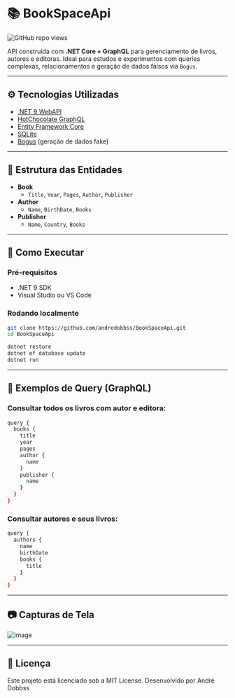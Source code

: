 # 📚 BookSpaceApi

![GitHub repo views](https://komarev.com/ghpvc/?username=andredobbss&repo=BookSpaceApi&color=blue)

API construída com **.NET Core + GraphQL** para gerenciamento de livros, autores e editoras. Ideal para estudos e experimentos com queries complexas, relacionamentos e geração de dados falsos via `Bogus`.

---

## ⚙️ Tecnologias Utilizadas

- [.NET 9 WebAPI](https://dotnet.microsoft.com/)
- [HotChocolate GraphQL](https://chillicream.com/)
- [Entity Framework Core](https://learn.microsoft.com/en-us/ef/)
- [SQLite](https://www.sqlite.org/?utm_source=chatgpt.com)
- [Bogus](https://github.com/bchavez/Bogus) (geração de dados fake)

---

## 🧱 Estrutura das Entidades

- **Book**
  - `Title`, `Year`, `Pages`, `Author`, `Publisher`
- **Author**
  - `Name`, `BirthDate`, `Books`
- **Publisher**
  - `Name`, `Country`, `Books`

---

## 🚀 Como Executar

### Pré-requisitos

- .NET 9 SDK
- Visual Studio ou VS Code

### Rodando localmente

```bash
git clone https://github.com/andredobbss/BookSpaceApi.git
cd BookSpaceApi

dotnet restore
dotnet ef database update
dotnet run
```

---

## 🔎 Exemplos de Query (GraphQL)

### Consultar todos os livros com autor e editora:

```bash
query {
  books {
    title
    year
    pages
    author {
      name
    }
    publisher {
      name
    }
  }
}
```

### Consultar autores e seus livros:
```bash
query {
  authors {
    name
    birthDate
    books {
      title
    }
  }
}
```
---

## 📷 Capturas de Tela
![image](https://github.com/user-attachments/assets/f5928c13-46e0-4d8e-a6e2-66e15fac4457)

---
## 📄 Licença
Este projeto está licenciado sob a MIT License.
Desenvolvido por André Dobbss
